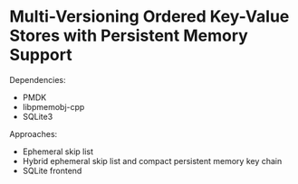 # Multi-Versioning Ordered Key-Value Stores with Persistent Memory Support

Dependencies:
- PMDK
- libpmemobj-cpp
- SQLite3

Approaches:
- Ephemeral skip list
- Hybrid ephemeral skip list and compact persistent memory key chain
- SQLite frontend
